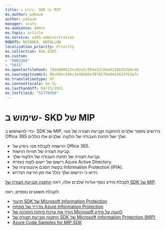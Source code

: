 ```yaml
---
title: שימוש ב- SKD של MIP
ms.author: pebaum
author: pebaum
manager: scotv
ms.audience: Admin
ms.topic: article
ms.service: o365-administration
ROBOTS: NOINDEX, NOFOLLOW
localization_priority: Priority
ms.collection: Adm_O365
ms.custom:
- "9002266"
- "5631"
ms.openlocfilehash: 79da600622cc02a3c959a32c84a413bb262bdc4b
ms.sourcegitcommit: 8bc60ec34bc1e40685e3976576e04a2623f63a7c
ms.translationtype: HT
ms.contentlocale: he-IL
ms.lasthandoff: 04/15/2021
ms.locfileid: "51770956"
---
```

# <a name="using-mip-skd"></a>שימוש ב- SKD של MIP

כדי להשתמש ב- SDK של MIP, נדרשים מספר שלבים להתקנה וקביעת תצורה של מנוי Office 365 שלך ושל תחנת העבודה של הלקוח. שלבים אלו כוללים:

- הרשמה לקבלת מנוי ניסיון של Office 365.
- קביעת תצורה של תוויות רגישות.
- קביעת תצורה של תחנת העבודה של הלקוח שלך.
- רישום של יישום לקוח בעזרת Azure Active Directory.
- בקשת הסכם אינטגרציה של Information Protection (‏IPIA).
- וידוא כי היישום שלך כולל את זמן הריצה הנדרש.

לקבלת מידע נוסף אודות שלבים אלה, ראה [התקנה וקביעת תצורה של SDK של MIP](https://docs.microsoft.com/information-protection/develop/setup-configure-mip).

לקבלת משאבים נוספים, ראה:

- [תיעוד SDK של Microsoft Information Protection](https://docs.microsoft.com/information-protection/develop/)
- [מדריך של מפתח Azure Information Protection](https://docs.microsoft.com/azure/information-protection/develop/developers-guide)
- [הורד את ערכת פיתוח התוכנה של Microsoft להגנה על מידע](https://www.microsoft.com/download/details.aspx?id=57392)
- [התקנה וקביעת תצורה של SDK של Microsoft Information Protection‏ (MIP)](https://docs.microsoft.com/information-protection/develop/setup-configure-mip)
- [Azure Code Samples for MIP SDK](https://azure.microsoft.com/resources/samples/?sort=0&term=mipsdk)
